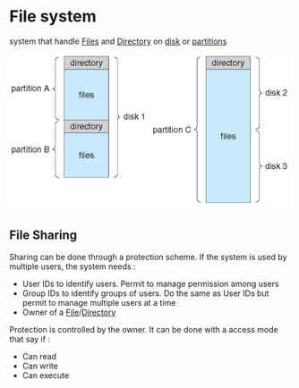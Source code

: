 # File system

system that handle [Files](File.md) and [Directory](Directory.md) on [disk](Magnetic%20disks.md) or [partitions](Magnetic%20disks.md)

![](attachments/Pasted%20image%2020230614100057.png)
## File Sharing

Sharing can be done through a protection scheme. If the system is used by multiple users, the system needs :

- User IDs to identify users. Permit to manage permission among users
- Group IDs to identify groups of users. Do the same as User IDs but permit to manage multiple users at a time
- Owner of a [File](File.md)/[Directory](Directory.md)

Protection is controlled by the owner. It can be done with a access mode that say if :

- Can read
- Can write
- Can execute